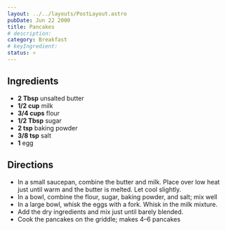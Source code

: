 ```yaml
---
layout: ../../layouts/PostLayout.astro
pubDate: Jun 22 2000
title: Pancakes
# description:
category: Breakfast
# keyIngredient:
status: ⭐
---
```


## Ingredients
- **2 Tbsp** unsalted butter
- **1/2 cup** milk
- **3/4 cups** flour
- **1/2 Tbsp** sugar
- **2 tsp** baking powder
- **3/8 tsp** salt
- **1** egg

## Directions
- In a small saucepan, combine the butter and milk. Place over low heat just until warm and the butter is melted. Let cool slightly.
- In a bowl, combine the flour, sugar, baking powder, and salt; mix well
- In a large bowl, whisk the eggs with a fork. Whisk in the milk mixture.
- Add the dry ingredients and mix just until barely blended.
- Cook the pancakes on the griddle; makes 4–6 pancakes
